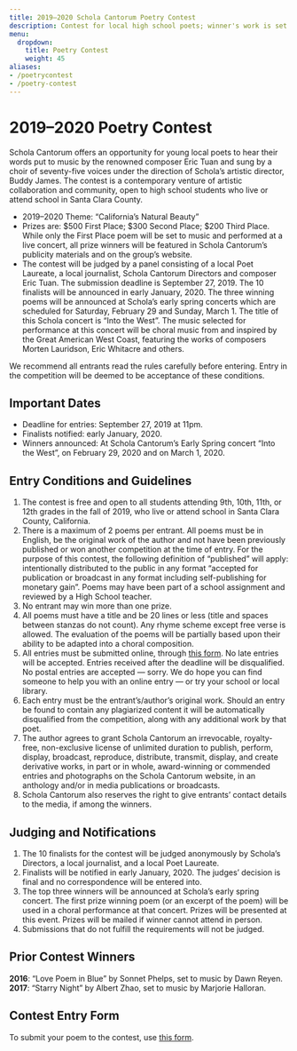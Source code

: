 ```yaml
---
title: 2019–2020 Schola Cantorum Poetry Contest
description: Contest for local high school poets; winner's work is set to music and performed by Schola.
menu:
  dropdown:
    title: Poetry Contest
    weight: 45
aliases:
- /poetrycontest
- /poetry-contest
---
```


# 2019–2020 Poetry Contest

Schola Cantorum offers an opportunity for young local poets to hear their words
put to music by the renowned composer Eric Tuan and sung by a choir of
seventy-five voices under the direction of Schola’s artistic director, Buddy
James. The contest is a contemporary venture of artistic collaboration and
community, open to high school students who live or attend school in Santa Clara
County.

* 2019–2020 Theme: “California’s Natural Beauty”
* Prizes are: $500 First Place; $300 Second Place; $200 Third Place. While only
  the First Place poem will be set to music and performed at a live concert, all
  prize winners will be featured in Schola Cantorum’s publicity materials and on
  the group’s website.
* The contest will be judged by a panel consisting of a local Poet Laureate, a
  local journalist, Schola Cantorum Directors and composer Eric Tuan. The
  submission deadline is September 27, 2019. The 10 finalists will be announced
  in early January, 2020. The three winning poems will be announced at Schola’s
  early spring concerts which are scheduled for Saturday, February 29 and
  Sunday, March 1. The title of this Schola concert is “Into the West”. The
  music selected for performance at this concert will be choral music from and
  inspired by the Great American West Coast, featuring the works of composers
  Morten Lauridson, Eric Whitacre and others.

We recommend all entrants read the rules carefully before entering. Entry in the
competition will be deemed to be acceptance of these conditions.

## Important Dates

* Deadline for entries: September 27, 2019 at 11pm.
* Finalists notified: early January, 2020.
* Winners announced: At Schola Cantorum’s Early Spring concert “Into the West”,
  on February 29, 2020 and on March 1, 2020.

## Entry Conditions and Guidelines

1. The contest is free and open to all students attending 9th, 10th, 11th, or
   12th grades in the fall of 2019, who live or attend school in Santa Clara
   County, California.
2. There is a maximum of 2 poems per entrant. All poems must be in English, be
   the original work of the author and not have been previously published or won
   another competition at the time of entry. For the purpose of this contest,
   the following definition of “published” will apply: intentionally distributed
   to the public in any format “accepted for publication or broadcast in any
   format including self-publishing for monetary gain”. Poems may have been part
   of a school assignment and reviewed by a High School teacher.
3. No entrant may win more than one prize.
4. All poems must have a title and be 20 lines or less (title and spaces between
   stanzas do not count). Any rhyme scheme except free verse is allowed.  The
   evaluation of the poems will be partially based upon their ability to be
   adapted into a choral composition.
5. All entries must be submitted online, through
   [this form](https://forms.gle/ipxLLhWzNPtbp9um8). No late entries will be
   accepted.  Entries received after the deadline will be disqualified. No postal
   entries are accepted — sorry. We do hope you can find someone to help you with
   an online entry — or try your school or local library.
6. Each entry must be the entrant’s/author’s original work. Should an entry be
   found to contain any plagiarized content it will be automatically
   disqualified from the competition, along with any additional work by that
   poet.
7. The author agrees to grant Schola Cantorum an irrevocable, royalty-free,
   non-exclusive license of unlimited duration to publish, perform, display,
   broadcast, reproduce, distribute, transmit, display, and create derivative
   works, in part or in whole, award-winning or commended entries and photographs
   on the Schola Cantorum website, in an anthology and/or in media publications or
   broadcasts.
8. Schola Cantorum also reserves the right to give entrants’ contact details to
   the media, if among the winners.

## Judging and Notifications

1. The 10 finalists for the contest will be judged anonymously by Schola’s
   Directors, a local journalist, and a local Poet Laureate.
2. Finalists will be notified in early January, 2020. The judges’ decision is
   final and no correspondence will be entered into.
3. The top three winners will be announced at Schola’s early spring concert. The
   first prize winning poem (or an excerpt of the poem) will be used in a choral
   performance at that concert. Prizes will be presented at this event. Prizes
   will be mailed if winner cannot attend in person.
4. Submissions that do not fulfill the requirements will not be judged.

## Prior Contest Winners

**2016**: “Love Poem in Blue” by Sonnet Phelps, set to music by Dawn Reyen.  
**2017**: “Starry Night” by Albert Zhao, set to music by Marjorie Halloran.

## Contest Entry Form

To submit your poem to the contest, use
[this form](https://forms.gle/ipxLLhWzNPtbp9um8).

